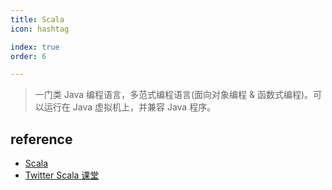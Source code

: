 ```yaml
---
title: Scala
icon: hashtag

index: true
order: 6

---
```


<!-- more -->

> 一门类 Java 编程语言，多范式编程语言(面向对象编程 & 函数式编程)。可以运行在 Java 虚拟机上，并兼容 Java 程序。

## reference

- [Scala](https://github.com/scala/scala)
- [Twitter Scala 课堂](https://github.com/twitter/scala_school)